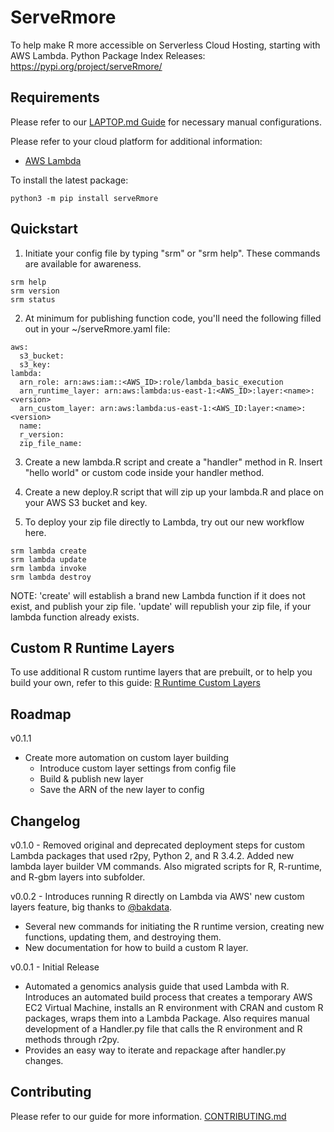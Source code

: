 # ServeRmore

To help make R more accessible on Serverless Cloud Hosting, starting with AWS Lambda.
Python Package Index Releases: https://pypi.org/project/serveRmore/

## Requirements

Please refer to our [LAPTOP.md Guide](https://github.com/Origent/ServeRmore/blob/master/LAPTOP.md) for necessary manual configurations.

Please refer to your cloud platform for additional information:
* [AWS Lambda](AWS.md)

To install the latest package:
```
python3 -m pip install serveRmore
```

## Quickstart

1. Initiate your config file by typing "srm" or "srm help". These commands are available for awareness.  
```
srm help
srm version
srm status
```

2. At minimum for publishing function code, you'll need the following filled out in your ~/serveRmore.yaml file:
```
aws:
  s3_bucket:
  s3_key:
lambda:
  arn_role: arn:aws:iam::<AWS_ID>:role/lambda_basic_execution
  arn_runtime_layer: arn:aws:lambda:us-east-1:<AWS_ID>:layer:<name>:<version>
  arn_custom_layer: arn:aws:lambda:us-east-1:<AWS_ID:layer:<name>:<version>
  name:
  r_version:
  zip_file_name:
```

3. Create a new lambda.R script and create a "handler" method in R.  Insert "hello world" or custom code inside your handler method.

4. Create a new deploy.R script that will zip up your lambda.R and place on your AWS S3 bucket and key.

5. To deploy your zip file directly to Lambda, try out our new workflow here.
```
srm lambda create
srm lambda update
srm lambda invoke
srm lambda destroy
```

NOTE: 'create' will establish a brand new Lambda function if it does not exist, and publish your zip file.  'update' will republish your zip file, if your lambda function already exists.  

## Custom R Runtime Layers

To use additional R custom runtime layers that are prebuilt, or to help you build your own, refer to this guide: [R Runtime Custom Layers](custom_layer/README.md)

## Roadmap

v0.1.1
* Create more automation on custom layer building
    - Introduce custom layer settings from config file
    - Build & publish new layer
    - Save the ARN of the new layer to config

## Changelog

v0.1.0 - Removed original and deprecated deployment steps for custom Lambda packages that used r2py, Python 2, and R 3.4.2. Added new lambda layer builder VM commands.  Also migrated scripts for R, R-runtime, and R-gbm layers into subfolder.

v0.0.2 - Introduces running R directly on Lambda via AWS' new custom layers feature, big thanks to [@bakdata](https://github.com/bakdata).
* Several new commands for initiating the R runtime version, creating new functions, updating them, and destroying them.
* New documentation for how to build a custom R layer.

v0.0.1 - Initial Release
* Automated a genomics analysis guide that used Lambda with R.  Introduces an automated build process that creates a temporary AWS EC2 Virtual Machine, installs an R environment with CRAN and custom R packages, wraps them into a Lambda Package.  Also requires manual development of a Handler.py file that calls the R environment and R methods through r2py.
* Provides an easy way to iterate and repackage after handler.py changes.

## Contributing

Please refer to our guide for more information. [CONTRIBUTING.md](CONTRIBUTING.md)
